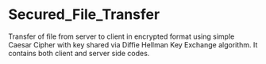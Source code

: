 Secured_File_Transfer
=====================

Transfer of file from server to client in encrypted format using simple Caesar Cipher with key shared via Diffie Hellman Key Exchange algorithm.
It contains both client and server side codes.
